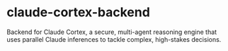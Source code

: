# claude-cortex-backend
Backend for Claude Cortex, a secure, multi-agent reasoning engine that uses parallel Claude inferences to tackle complex, high-stakes decisions.
